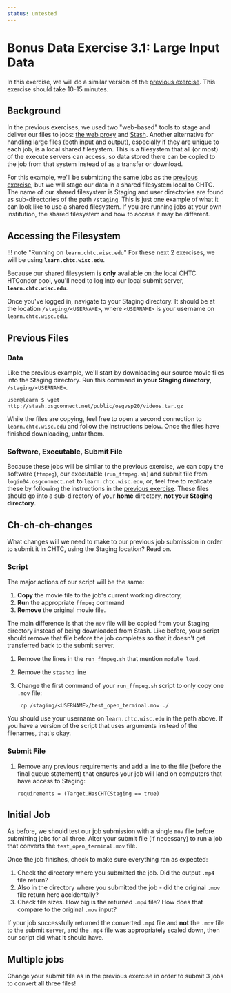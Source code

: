 ```yaml
---
status: untested
---
```


Bonus Data Exercise 3.1: Large Input Data
=======================================

In this exercise, we will do a similar version of the [previous exercise](/materials/data/part2-ex3-stash-unique.md).
This exercise should take 10-15 minutes.

Background
----------

In the previous exercises, we used two "web-based" tools to stage and deliver our files to jobs:
[the web proxy](/materials/data/part2-ex1-blast-proxy.md)  and [Stash](/materials/data/part2-ex2-stash-shared.md).
Another alternative for handling large files (both input and output), especially if they are unique to each job, is a
local shared filesystem.
This is a filesystem that all (or most) of the execute servers can access, so data stored there can be copied to the job
from that system instead of as a transfer or download.

For this example, we'll be submitting the same jobs as the [previous exercise](/materials/data/part2-ex3-stash-unique.md),
but we will stage our data in a shared filesystem local to CHTC.
The name of our shared filesystem is Staging and user directories are found as sub-directories  of the path `/staging`.
This is just one example of what it can look like to use a shared filesystem.
If you are running jobs at your own institution, the shared filesystem and how to access it may be different.

Accessing the Filesystem
------------------------

!!! note "Running on `learn.chtc.wisc.edu`"
    For these next 2 exercises, we will be using **`learn.chtc.wisc.edu`**.

Because our shared filesystem is **only** available on the local CHTC HTCondor pool, you'll need to log into our local
submit server, **`learn.chtc.wisc.edu`**.

Once you've logged in, navigate to your Staging directory.
It should be at the location `/staging/<USERNAME>`, where `<USERNAME>` is your username on `learn.chtc.wisc.edu`.

Previous Files
--------------

### Data

Like the previous example, we'll start by downloading our source movie files into the Staging directory.
Run this command **in your Staging directory**, `/staging/<USERNAME>`.

``` console
user@learn $ wget http://stash.osgconnect.net/public/osgvsp20/videos.tar.gz
```

While the files are copying, feel free to open a second connection to `learn.chtc.wisc.edu` and follow the instructions below.
Once the files have finished downloading, untar them.

### Software, Executable, Submit File

Because these jobs will be similar to the previous exercise, we can copy the software (`ffmpeg`), our executable
(`run_ffmpeg.sh`) and submit file from `login04.osgconnect.net` to `learn.chtc.wisc.edu`, or, feel free to replicate
these by following the instructions in the [previous exercise](/materials/data/part2-ex3-stash-unique.md).
These files should go into a sub-directory of your **home** directory, **not your Staging directory**.

Ch-ch-ch-changes
----------------

What changes will we need to make to our previous job submission in order to submit it in CHTC, using the Staging
location?
Read on.

### Script

The major actions of our script will be the same:

1. **Copy** the movie file to the job's current working directory,
1. **Run** the appropriate `ffmpeg` command
1. **Remove** the original movie file.

The main difference is that the `mov` file will be copied from  your Staging directory instead of being downloaded from
Stash.
Like before, your script should remove  that file before the job completes so that it doesn't get transferred back to
the submit server.

1. Remove the lines in the `run_ffmpeg.sh` that mention `module load`.

2. Remove the `stashcp` line

3. Change the first command of your `run_ffmpeg.sh` script to only copy one `.mov` file: 

        cp /staging/<USERNAME>/test_open_terminal.mov ./

You should use your username on `learn.chtc.wisc.edu` in the path above.
If you have a version of the script that uses arguments instead of the filenames, that's okay.

### Submit File

1.  Remove any previous requirements and add a line to the file (before the final queue statement) that ensures your job
    will land on computers that have access to Staging: 

        requirements = (Target.HasCHTCStaging == true)

Initial Job
-----------

As before, we should test our job submission with a single `mov` file before submitting jobs for all three.
Alter your submit file (if necessary) to  run a job that converts the `test_open_terminal.mov` file.

Once the job finishes, check to make sure everything ran as expected:

1.  Check the directory where you submitted the job. Did the output `.mp4` file return?
2.  Also in the directory where you submitted the job - did the original `.mov` file return here accidentally?
3.  Check file sizes. How big is the returned `.mp4` file? How does that compare to the original `.mov` input?

If your job successfully returned the converted `.mp4` file and **not** the `.mov` file to the submit server, and the
`.mp4` file was appropriately scaled down, then our script did what it should have.

Multiple jobs
-------------

Change your submit file as in the previous exercise in order to submit 3 jobs to convert all three files!



